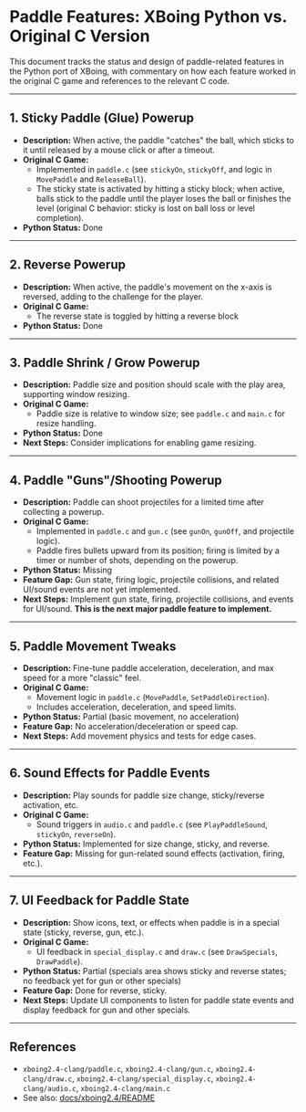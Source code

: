 # Paddle Features: XBoing Python vs. Original C Version

This document tracks the status and design of paddle-related features in the Python port of XBoing, with commentary on how each feature worked in the original C game and references to the relevant C code.

---

## 1. Sticky Paddle (Glue) Powerup
- **Description:** When active, the paddle "catches" the ball, which sticks to it until released by a mouse click or after a timeout.
- **Original C Game:**
  - Implemented in `paddle.c` (see `stickyOn`, `stickyOff`, and logic in `MovePaddle` and `ReleaseBall`).
  - The sticky state is activated by hitting a sticky block; when active, balls stick to the paddle until the player loses the ball or finishes the level (original C behavior: sticky is lost on ball loss or level completion).
- **Python Status:** Done

---

## 2. Reverse Powerup
- **Description:** When active, the paddle's movement on the x-axis is reversed, adding to the challenge for the player.
- **Original C Game:**
  - The reverse state is toggled by hitting a reverse block
- **Python Status:** Done

---

## 3. Paddle Shrink / Grow Powerup
- **Description:** Paddle size and position should scale with the play area, supporting window resizing.
- **Original C Game:**
  - Paddle size is relative to window size; see `paddle.c` and `main.c` for resize handling.
- **Python Status:** Done
- **Next Steps:** Consider implications for enabling game resizing.

---

## 4. Paddle "Guns"/Shooting Powerup
- **Description:** Paddle can shoot projectiles for a limited time after collecting a powerup.
- **Original C Game:**
  - Implemented in `paddle.c` and `gun.c` (see `gunOn`, `gunOff`, and projectile logic).
  - Paddle fires bullets upward from its position; firing is limited by a timer or number of shots, depending on the powerup.
- **Python Status:** Missing
- **Feature Gap:** Gun state, firing logic, projectile collisions, and related UI/sound events are not yet implemented.
- **Next Steps:** Implement gun state, firing, projectile collisions, and events for UI/sound. **This is the next major paddle feature to implement.**

---

## 5. Paddle Movement Tweaks
- **Description:** Fine-tune paddle acceleration, deceleration, and max speed for a more "classic" feel.
- **Original C Game:**
  - Movement logic in `paddle.c` (`MovePaddle`, `SetPaddleDirection`).
  - Includes acceleration, deceleration, and speed limits.
- **Python Status:** Partial (basic movement, no acceleration)
- **Feature Gap:** No acceleration/deceleration or speed cap.
- **Next Steps:** Add movement physics and tests for edge cases.

---

## 6. Sound Effects for Paddle Events
- **Description:** Play sounds for paddle size change, sticky/reverse activation, etc.
- **Original C Game:**
  - Sound triggers in `audio.c` and `paddle.c` (see `PlayPaddleSound`, `stickyOn`, `reverseOn`).
- **Python Status:** Implemented for size change, sticky, and reverse.
- **Feature Gap:** Missing for gun-related sound effects (activation, firing, etc.).

---

## 7. UI Feedback for Paddle State
- **Description:** Show icons, text, or effects when paddle is in a special state (sticky, reverse, gun, etc.).
- **Original C Game:**
  - UI feedback in `special_display.c` and `draw.c` (see `DrawSpecials`, `DrawPaddle`).
- **Python Status:** Partial (specials area shows sticky and reverse states; no feedback yet for gun or other specials)
- **Feature Gap:** Done for reverse, sticky.
- **Next Steps:** Update UI components to listen for paddle state events and display feedback for gun and other specials.

---

## References
- `xboing2.4-clang/paddle.c`, `xboing2.4-clang/gun.c`, `xboing2.4-clang/draw.c`, `xboing2.4-clang/special_display.c`, `xboing2.4-clang/audio.c`, `xboing2.4-clang/main.c`
- See also: [docs/xboing2.4/README](README) 